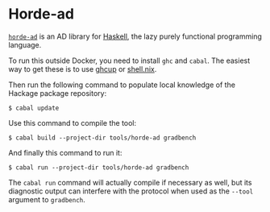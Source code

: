 # Horde-ad

[`horde-ad`][] is an AD library for [Haskell][], the lazy purely functional
programming language.

To run this outside Docker, you need to install `ghc` and `cabal`.
The easiest way to get these is to use [ghcup][] or [shell.nix][].

Then run the following command to populate local knowledge of the Hackage
package repository:

```
$ cabal update
```

Use this command to compile the tool:

```
$ cabal build --project-dir tools/horde-ad gradbench
```

And finally this command to run it:

```
$ cabal run --project-dir tools/horde-ad gradbench
```

The `cabal run` command will actually compile if necessary as well, but its
diagnostic output can interfere with the protocol when used as the `--tool`
argument to `gradbench`.

[`horde-ad`]: https://hackage.haskell.org/package/horde-ad
[haskell]: https://haskell.org/
[ghcup]: https://www.haskell.org/ghcup/
[shell.nix]: /shell.nix
